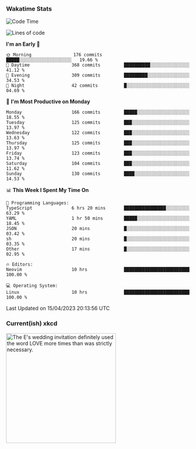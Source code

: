### Wakatime Stats
<!--START_SECTION:waka-->
![Code Time](http://img.shields.io/badge/Code%20Time-1%2C587%20hrs%2045%20mins-blue)

![Lines of code](https://img.shields.io/badge/From%20Hello%20World%20I%27ve%20Written-619.1%20thousand%20lines%20of%20code-blue)

**I'm an Early 🐤** 

```text
🌞 Morning                176 commits         █████░░░░░░░░░░░░░░░░░░░░   19.66 % 
🌆 Daytime                368 commits         ██████████░░░░░░░░░░░░░░░   41.12 % 
🌃 Evening                309 commits         █████████░░░░░░░░░░░░░░░░   34.53 % 
🌙 Night                  42 commits          █░░░░░░░░░░░░░░░░░░░░░░░░   04.69 % 
```
📅 **I'm Most Productive on Monday** 

```text
Monday                   166 commits         █████░░░░░░░░░░░░░░░░░░░░   18.55 % 
Tuesday                  125 commits         ███░░░░░░░░░░░░░░░░░░░░░░   13.97 % 
Wednesday                122 commits         ███░░░░░░░░░░░░░░░░░░░░░░   13.63 % 
Thursday                 125 commits         ███░░░░░░░░░░░░░░░░░░░░░░   13.97 % 
Friday                   123 commits         ███░░░░░░░░░░░░░░░░░░░░░░   13.74 % 
Saturday                 104 commits         ███░░░░░░░░░░░░░░░░░░░░░░   11.62 % 
Sunday                   130 commits         ████░░░░░░░░░░░░░░░░░░░░░   14.53 % 
```


📊 **This Week I Spent My Time On** 

```text
💬 Programming Languages: 
TypeScript               6 hrs 20 mins       ████████████████░░░░░░░░░   63.29 % 
YAML                     1 hr 50 mins        █████░░░░░░░░░░░░░░░░░░░░   18.45 % 
JSON                     20 mins             █░░░░░░░░░░░░░░░░░░░░░░░░   03.42 % 
sh                       20 mins             █░░░░░░░░░░░░░░░░░░░░░░░░   03.35 % 
Other                    17 mins             █░░░░░░░░░░░░░░░░░░░░░░░░   02.95 % 

🔥 Editors: 
Neovim                   10 hrs              █████████████████████████   100.00 % 

💻 Operating System: 
Linux                    10 hrs              █████████████████████████   100.00 % 
```


 Last Updated on 15/04/2023 20:13:56 UTC
<!--END_SECTION:waka-->

### Current(ish) xkcd
<a id="xkcd-a" title="The E's wedding invitation definitely used the word LOVE more times than was strictly necessary." href="https://www.xkcd.com" target="_blank">
        <img align="center" id="xkcd-img" src="https://imgs.xkcd.com/comics/linguistics_gossip.png" alt="The E's wedding invitation definitely used the word LOVE more times than was strictly necessary." height=300 />
</a>
